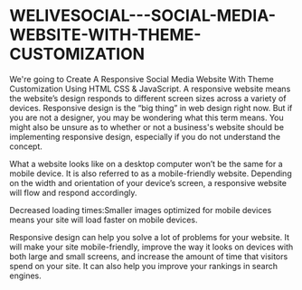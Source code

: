 # WELIVESOCIAL---SOCIAL-MEDIA-WEBSITE-WITH-THEME-CUSTOMIZATION
We're going to Create A Responsive Social Media Website With Theme Customization Using HTML CSS &amp; JavaScript.   A responsive website means the website’s design responds to different screen sizes across a variety of devices.
Responsive design is the “big thing” in web design right now. But if you are not a designer, you may be wondering what this term means. You might also be unsure as to whether or not a business's website should be implementing responsive design, especially if you do not understand the concept.

What a website looks like on a desktop computer won’t be the same for a mobile device. It is also referred to as a mobile-friendly website. Depending on the width and orientation of your device’s screen, a responsive website will flow and respond accordingly.

Decreased loading times:Smaller images optimized for mobile devices means your site will load faster on mobile devices.

Responsive design can help you solve a lot of problems for your website. It will make your site mobile-friendly, improve the way it looks on devices with both large and small screens, and increase the amount of time that visitors spend on your site. It can also help you improve your rankings in search engines.
